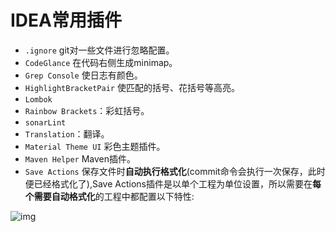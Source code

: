 # IDEA常用插件

- `.ignore` git对一些文件进行忽略配置。
- `CodeGlance` 在代码右侧生成minimap。
- `Grep Console` 使日志有颜色。
- `HighlightBracketPair` 使匹配的括号、花括号等高亮。
- `Lombok`
- `Rainbow Brackets`：彩虹括号。
- `sonarLint`
- `Translation`：翻译。
- `Material Theme UI` 彩色主题插件。
- `Maven Helper` Maven插件。
- `Save Actions` 保存文件时**自动执行格式化**(commit命令会执行一次保存，此时便已经格式化了),Save Actions插件是以单个工程为单位设置，所以需要在**每个需要自动格式化**的工程中都配置以下特性:

![img](..\..\picture\代码格式化插件.png)

